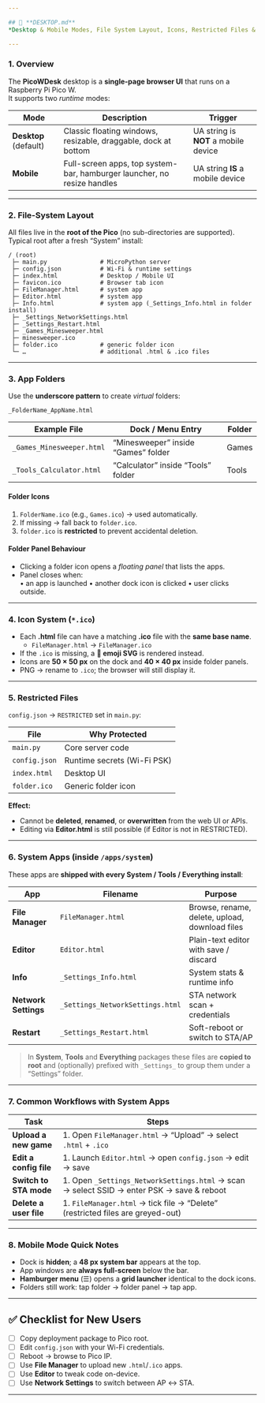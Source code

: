 ```yaml
---

## 📄 **DESKTOP.md**  
*Desktop & Mobile Modes, File System Layout, Icons, Restricted Files & System Apps*

---
```


### 1. Overview  
The **PicoWDesk** desktop is a **single-page browser UI** that runs on a Raspberry Pi Pico W.  
It supports two *runtime* modes:

| Mode | Description | Trigger |
|------|-------------|---------|
| **Desktop** (default) | Classic floating windows, resizable, draggable, dock at bottom | UA string is **NOT** a mobile device |
| **Mobile** | Full-screen apps, top system-bar, hamburger launcher, no resize handles | UA string **IS** a mobile device |

---

### 2. File-System Layout  
All files live in the **root of the Pico** (no sub-directories are supported).  
Typical root after a fresh “System” install:

```
/ (root)
 ├─ main.py               # MicroPython server
 ├─ config.json           # Wi-Fi & runtime settings
 ├─ index.html            # Desktop / Mobile UI
 ├─ favicon.ico           # Browser tab icon
 ├─ FileManager.html      # system app
 ├─ Editor.html           # system app
 ├─ Info.html             # system app (_Settings_Info.html in folder install)
 ├─ _Settings_NetworkSettings.html
 ├─ _Settings_Restart.html
 ├─ _Games_Minesweeper.html
 ├─ minesweeper.ico
 ├─ folder.ico            # generic folder icon
 └─ …                     # additional .html & .ico files
```

---

### 3. App Folders  
Use the **underscore pattern** to create *virtual* folders:

```
_FolderName_AppName.html
```

| Example File | Dock / Menu Entry | Folder |
|--------------|-------------------|--------|
| `_Games_Minesweeper.html` | “Minesweeper” inside “Games” folder | Games |
| `_Tools_Calculator.html`  | “Calculator” inside “Tools” folder | Tools |

#### Folder Icons  
1. `FolderName.ico` (e.g., `Games.ico`) → used automatically.  
2. If missing → fall back to `folder.ico`.  
3. `folder.ico` is **restricted** to prevent accidental deletion.

#### Folder Panel Behaviour  
- Clicking a folder icon opens a *floating panel* that lists the apps.  
- Panel closes when:  
  • an app is launched • another dock icon is clicked • user clicks outside.

---

### 4. Icon System (`*.ico`)  
- Each **.html** file can have a matching **.ico** file with the **same base name**.  
  - `FileManager.html` → `FileManager.ico`  
- If the `.ico` is missing, a **📄 emoji SVG** is rendered instead.  
- Icons are **50 × 50 px** on the dock and **40 × 40 px** inside folder panels.  
- PNG → rename to `.ico`; the browser will still display it.

---

### 5. Restricted Files  
`config.json` → `RESTRICTED` set in `main.py`:

| File | Why Protected |
|------|---------------|
| `main.py` | Core server code |
| `config.json` | Runtime secrets (Wi-Fi PSK) |
| `index.html` | Desktop UI |
| `folder.ico` | Generic folder icon |

**Effect:**  
- Cannot be **deleted**, **renamed**, or **overwritten** from the web UI or APIs.  
- Editing via **Editor.html** is still possible (if Editor is not in RESTRICTED).

---

### 6. System Apps (inside `/apps/system`)  
These apps are **shipped with every System / Tools / Everything install**:

| App | Filename | Purpose |
|-----|----------|---------|
| **File Manager** | `FileManager.html` | Browse, rename, delete, upload, download files |
| **Editor**       | `Editor.html`       | Plain-text editor with save / discard |
| **Info**         | `_Settings_Info.html` | System stats & runtime info |
| **Network Settings** | `_Settings_NetworkSettings.html` | STA network scan + credentials |
| **Restart**      | `_Settings_Restart.html` | Soft-reboot or switch to STA/AP |

> In **System**, **Tools** and **Everything** packages these files are **copied to root** and (optionally) prefixed with `_Settings_` to group them under a “Settings” folder.

---

### 7. Common Workflows with System Apps

| Task | Steps |
|------|-------|
| **Upload a new game** | 1. Open `FileManager.html` → “Upload” → select `.html` + `.ico` |
| **Edit a config file** | 1. Launch `Editor.html` → open `config.json` → edit → save |
| **Switch to STA mode** | 1. Open `_Settings_NetworkSettings.html` → scan → select SSID → enter PSK → save & reboot |
| **Delete a user file** | 1. `FileManager.html` → tick file → “Delete” (restricted files are greyed-out) |

---

### 8. Mobile Mode Quick Notes  
- Dock is **hidden**; a **48 px system bar** appears at the top.  
- App windows are **always full-screen** below the bar.  
- **Hamburger menu** (☰) opens a **grid launcher** identical to the dock icons.  
- Folders still work: tap folder → folder panel → tap app.

---

## ✅ Checklist for New Users
- [ ] Copy deployment package to Pico root.  
- [ ] Edit `config.json` with your Wi-Fi credentials.  
- [ ] Reboot → browse to Pico IP.  
- [ ] Use **File Manager** to upload new `.html`/`.ico` apps.  
- [ ] Use **Editor** to tweak code on-device.  
- [ ] Use **Network Settings** to switch between AP ↔ STA.

---